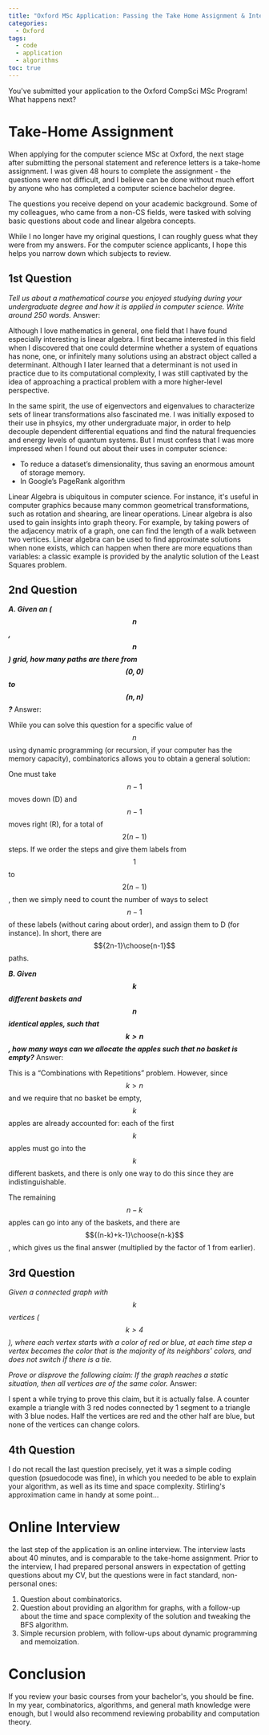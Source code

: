 ```yaml
---
title: "Oxford MSc Application: Passing the Take Home Assignment & Interview"
categories:
  - Oxford
tags:
  - code
  - application
  - algorithms
toc: true
---
```


You've submitted your application to the Oxford CompSci MSc Program! What happens next?

<!-- TODO: add this in default layout -->
<script type="text/javascript" src="http://cdn.mathjax.org/mathjax/latest/MathJax.js?config=TeX-AMS-MML_HTMLorMML"></script>

# Take-Home Assignment

When applying for the computer science MSc at Oxford, the next stage after submitting the personal statement and reference letters is a take-home assignment. I was given 48 hours to complete the assignment - the questions were not difficult, and I believe can be done without much effort by anyone who
has completed a computer science bachelor degree.

The questions you receive depend on your academic background. Some of my colleagues, who came from a non-CS fields, were tasked with solving basic questions about code and linear algebra concepts.

While I no longer have my original questions, I can roughly guess what they were from my answers. For the computer science applicants, I hope this helps you narrow down which subjects to review.

## 1st Question

<i>Tell us about a mathematical course you enjoyed studying during your undergraduate degree and how it is applied in computer science. Write around 250 words. </i> Answer:

Although I love mathematics in general, one field that I have found especially interesting is linear algebra. I first became interested in this field when I discovered that one could determine whether a system of equations has none, one, or infinitely many solutions using an abstract object called a determinant. Although I later learned that a determinant is not used in practice due to its computational complexity, I was still captivated by the idea of approaching a practical problem with a more higher-level perspective.

In the same spirit, the use of eigenvectors and eigenvalues to characterize sets of linear transformations also fascinated me. I was initially exposed to their use in phsyics, my other undergraduate major, in order to help decouple dependent differential equations and find the natural frequencies and energy levels of quantum systems. But I must confess that I was more impressed when I found out about their uses in computer science:

- To reduce a dataset’s dimensionality, thus saving an enormous amount of storage memory.
- In Google’s PageRank algorithm

Linear Algebra is ubiquitous in computer science. For instance, it's useful in computer graphics because many common geometrical transformations, such as rotation and shearing, are linear operations. Linear algebra is also used to gain insights into graph theory. For example, by taking powers of the adjacency matrix of a graph, one can find the length of a walk between two vertices. Linear algebra can be used to find approximate solutions when none exists, which can happen when there are more equations than variables: a classic example is provided by the analytic
solution of the Least Squares problem.

## 2nd Question

**_A. Given an ($$n$$,$$n$$) grid, how many paths are there from $$(0,0)$$ to $$(n,n)$$?_** Answer:

While you can solve this question for a specific value of $$n$$ using dynamic programming (or recursion, if your computer has the memory capacity), combinatorics
allows you to obtain a general solution:

One must take $$n-1$$ moves down (D) and $$n-1$$ moves right (R), for a total of $$2(n-1)$$ steps. If we order the steps and give them labels from $$1$$ to $$2(n-1)$$, then we simply need to count the number of ways to select $$n-1$$ of these
labels (without caring about order), and assign them to D (for instance). In short, there are $${2n-1}\choose{n-1}$$ paths.

**_B. Given $$k$$ different baskets and $$n$$ identical apples, such that $$k>n$$, how many ways can we allocate the apples such that no basket is empty?_** Answer:


This is a “Combinations with Repetitions” problem. However, since $$k>n$$ and we require that no basket be empty, $$k$$ apples are already accounted for: each of the first $$k$$ apples must go into the $$k$$ different baskets, and there is only one
way to do this since they are indistinguishable.

The remaining $$n-k$$ apples can go into any of the baskets, and there are $${(n-k)+k-1}\choose{n-k}$$, which gives us the final answer (multiplied by the factor of 1 from earlier).

## 3rd Question

<i>Given a connected graph with $$k$$ vertices ($$k>4$$), where each vertex starts with a color of red or blue, at each time step a vertex becomes the color that is
the majority of its neighbors' colors, and does not switch if there is a tie.

Prove or disprove the following claim: If the graph reaches a static situation, then all vertices are of the same color.</i> Answer:

I spent a while trying to prove this claim, but it is actually false. A counter example a triangle with 3 red nodes connected by 1 segment to a triangle with 3 blue nodes. Half the vertices are red and the other half are blue, but none of the vertices can change colors.

## 4th Question

I do not recall the last question precisely, yet it was a simple coding question (psuedocode was fine), in which you needed to be able to explain your algorithm, as well as its time and space complexity. Stirling's approximation came in handy at some point...

# Online Interview

the last step of the application is an online interview. The interview lasts about 40 minutes, and is comparable to the take-home assignment. Prior to the interview, I had prepared personal answers in expectation of getting questions about my CV, but the questions were in fact standard, non-personal ones:

1.  Question about combinatorics.
2.  Question about providing an algorithm for graphs, with a follow-up about the time and space complexity of the solution and tweaking the BFS algorithm.
3.  Simple recursion problem, with follow-ups about dynamic programming and memoization.

# Conclusion

If you review your basic courses from your bachelor's, you should be fine. In my year, combinatorics, algorithms, and general
math knowledge were enough, but I would also recommend reviewing probability and computation theory.
